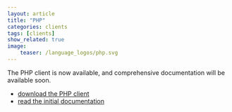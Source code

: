 ```yaml
---
layout: article
title: "PHP"
categories: clients
tags: [clients]
show_related: true
image:
    teaser: /language_logos/php.svg
---
```


The PHP client is now available, and comprehensive documentation will be available soon.

* [download the PHP client](https://github.com/algorithmiaio/algorithmia-php)
* [read the initial documentation](https://github.com/algorithmiaio/algorithmia-php/blob/master/README.md)
